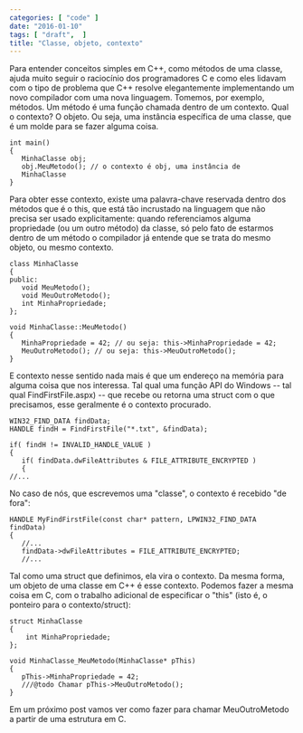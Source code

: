 ```yaml
---
categories: [ "code" ]
date: "2016-01-10"
tags: [ "draft",  ]
title: "Classe, objeto, contexto"
---
```

Para entender conceitos simples em C++, como métodos de uma classe,
ajuda muito seguir o raciocínio dos programadores C e como eles lidavam
com o tipo de problema que C++ resolve elegantemente implementando um
novo compilador com uma nova linguagem.
Tomemos, por exemplo, métodos. Um método é uma função chamada
dentro de um contexto. Qual o contexto? O objeto. Ou seja, uma instância
específica de uma classe, que é um molde para se fazer alguma coisa.

    int main()
    {
       MinhaClasse obj;
       obj.MeuMetodo(); // o contexto é obj, uma instância de
       MinhaClasse
    }

Para obter esse contexto, existe uma palavra-chave reservada dentro dos
métodos que é o this, que está tão incrustado na linguagem que não
precisa ser usado explicitamente: quando referenciamos alguma propriedade
(ou um outro método) da classe, só pelo fato de estarmos dentro de um
método o compilador já entende que se trata do mesmo objeto, ou mesmo
contexto.

    class MinhaClasse
    {
    public:
       void MeuMetodo();
       void MeuOutroMetodo();
       int MinhaPropriedade;
    };
    
    void MinhaClasse::MeuMetodo()
    {
       MinhaPropriedade = 42; // ou seja: this->MinhaPropriedade = 42;
       MeuOutroMetodo(); // ou seja: this->MeuOutroMetodo();
    }

E contexto nesse sentido nada mais é que um endereço na memória para
alguma coisa que nos interessa. Tal qual uma função API do Windows --
tal qual FindFirstFile.aspx) -- que recebe ou retorna uma struct com o
que precisamos, esse geralmente é o contexto procurado.

    WIN32_FIND_DATA findData;
    HANDLE findH = FindFirstFile("*.txt", &findData);
    
    if( findH != INVALID_HANDLE_VALUE )
    {
       if( findData.dwFileAttributes & FILE_ATTRIBUTE_ENCRYPTED )
       {
    //...

No caso de nós, que escrevemos uma "classe", o contexto é recebido
"de fora":

    HANDLE MyFindFirstFile(const char* pattern, LPWIN32_FIND_DATA
    findData)
    {
       //...
       findData->dwFileAttributes = FILE_ATTRIBUTE_ENCRYPTED;
       //...

Tal como uma struct que definimos, ela vira o contexto. Da mesma forma,
um objeto de uma classe em C++ é esse contexto. Podemos fazer a mesma
coisa em C, com o trabalho adicional de especificar o "this" (isto é,
o ponteiro para o contexto/struct):

    struct MinhaClasse
    {
        int MinhaPropriedade;
    };
    
    void MinhaClasse_MeuMetodo(MinhaClasse* pThis)
    {
       pThis->MinhaPropriedade = 42;
       ///@todo Chamar pThis->MeuOutroMetodo();
    }

Em um próximo post vamos ver como fazer para chamar MeuOutroMetodo a
partir de uma estrutura em C.
